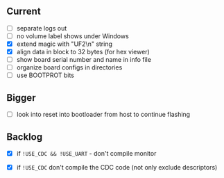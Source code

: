 ## Current
* [ ] separate logs out
* [ ] no volume label shows under Windows
* [x] extend magic with "UF2\n" string
* [x] align data in block to 32 bytes (for hex viewer)
* [ ] show board serial number and name in info file
* [ ] organize board configs in directories
* [ ] use BOOTPROT bits

## Bigger
* [ ] look into reset into bootloader from host to continue flashing

## Backlog
* [x] if `!USE_CDC && !USE_UART` - don't compile monitor
* [x] if `!USE_CDC` don't compile the CDC code (not only exclude descriptors)

